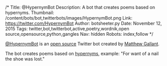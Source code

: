 /*
Title: @HypernymBot
Description: A bot that creates poems based on hypernyms.
Thumbnail: /content/bots/bot,twitterbots/images/HypernymBot.png
Link: https://twitter.com/HypernymBot
Author: botsheeter.py
Date: November 12, 2015
Tags: twitter,bot,twitterbot,active,poetry,wordnik,open source,opensource,python,gangles
Nav: hidden
Robots: index,follow
*/

[@HypernymBot](https://twitter.com/HypernymBot) is an [open source](https://github.com/Gangles/hypernym-bot) Twitter bot created by [Matthew Gallant](https://twitter.com/Gangles). 

The bot creates poems based on [hypernyms](https://en.wikipedia.org/wiki/Hyponymy_and_hypernymy), example: "For want of a nail the shoe was lost."
